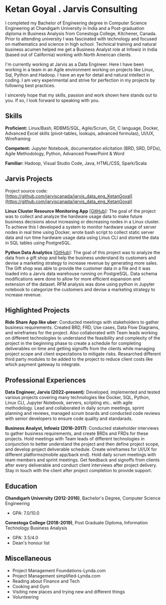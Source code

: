 # Ketan Goyal . Jarvis Consulting

I completed my Bachelor of Engineering degree in Computer Science Engineering at Chandigarh University in India and a Post-graduation diploma in Business Analysis from Conestoga College, Kitchener, Canada. Prior to attending university I was fascinated with technology and focused on mathematics and science in high school. Technical training and natural business acumen helped me get a Business Analyst role at Infowiz in India (based out of California) working with North American clients.

I'm currently working at Jarvis as a Data Engineer. Here I have been working in a team in an Agile environment working on projects like Linux, Sql, Python and Hadoop. I have an eye for detail and natural intellect in coding. I am very experimental and strive for perfection in my projects by following best practices.

I sincerely hope that my skills, passion and work shown here stands out to you. If so, I look forward to speaking with you.

## Skills

**Proficient:** Linux/Bash, RDBMS/SQL, Agile/Scrum, Git, C language, Docker, Advanced Excel skills (pivot-tables, lookups, advanced formulas), UI/UX, Wireframing

**Competent:** Jupyter Notebook, documentation elicitation (BRD, SRD, DFDs), Agile Methodology, Python, Advanced PowerPoint & Word

**Familiar:** Hadoop, Visual Studio Code, Java, HTML/CSS, Spark/Scala

## Jarvis Projects

Project source code: [https://github.com/jarviscanada/jarvis_data_eng_KetanGoyal](https://github.com/jarviscanada/jarvis_data_eng_KetanGoyal)


**Linux Cluster Resource Monitoring App** [[GitHub](https://github.com/jarviscanada/jarvis_data_eng_KetanGoyal/tree/master/linux_sql)]: The goal of the project was to collect and analyze the hardware usage data to make future business decisions about increasing or decreasing nodes in a Linux cluster. To achieve this I developed a system to monitor hardware usage of server nodes in real time using Docker, wrote bash script to collect static server data and run time hardware usage data using Linus CLI and stored the data in SQL tables using PostgreSQL.

**Python Data Analytics** [[GitHub](https://github.com/jarviscanada/jarvis_data_eng_KetanGoyal/tree/master/python_data_anlytics)]: The goal of this project was to analyze the data from a gift shop and help the business understand its customers and devise a marketing strategy to increase revenue by generating more sales. The Gift shop was able to provide the customer data in a file and it was loaded into a Jarvis data warehouse running on PostgreSQL. Data schema modifications were done to allow for more efficient expansion and extension of the dataset. RFM analysis was done using python in Jupyter notebook to categorize the customers and devise a marketing strategy to increase revenue.


## Highlighted Projects
**Ride Share App like uber**: Conducted meetings with stakeholders to gather business requirements. Created BRD, FRD, Use cases, Data Flow Diagrams, and wireframes for the project. Also collaborated with Team leads working on different technologies to understand the feasibility and complexity of the project in the beginning phase to create a schedule for completing deliverables on time and getting signoffs from the clients while managing project scope and client expectations to mitigate risks. Researched different third party modules to be added to the project to reduce client costs like which payment gateway to integrate.


## Professional Experiences

**Data Engineer, Jarvis (2022-present)**: Developed, implemented and tested various projects covering many technologies like Docker, SQL, Python, Linux CLI, Jupyter Notebook, servers, scripting etc.. with agile methodology. Lead and collaborated in daily scrum meetings, sprint planning and reviews, managed scrum boards and conducted code reviews with senior developers to ensure code quality and standarads.

**Business Analyst, Infowiz (2016-2017)**: Conducted stakeholder interviews to gather business requirements, and create BRDs and FRDs for these projects. Hold meetings with Team leads of different technologies in conjunction to better understand the project and then define project scope, and develop project deliverable schedule. Create wireframes for UI/UX for different platforms(mobile app/back end). Hold daily scrum meetings with team members and sprint meetings. Get feedback and signoffs from clients after every deliverable and conduct client interviews after project delivery. Stay in touch with the client after project completion to provide support.


## Education
**Chandigarh University (2012-2016)**, Bachelor's Degree, Computer Science Engineering
- GPA: 7.0/10.0

**Conestoga College (2018-2019)**, Post Graduate Diploma, Information Technology Business Analysis
- GPA: 3.5/4.0
- Dean's honour list


## Miscellaneous
- Project Management Foundations-Lynda.com
- Project Management simplified-Lynda.com
- Reading about Finance and Tech
- Cooking and Gym
- Visiting new places and trying new and different things
- Volunteering
